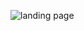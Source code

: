 ![landing page](https://github.com/germainsafari/bank_modern_app/assets/99614251/150a681a-eda0-4ba2-9d7e-8697bcdd6939)
